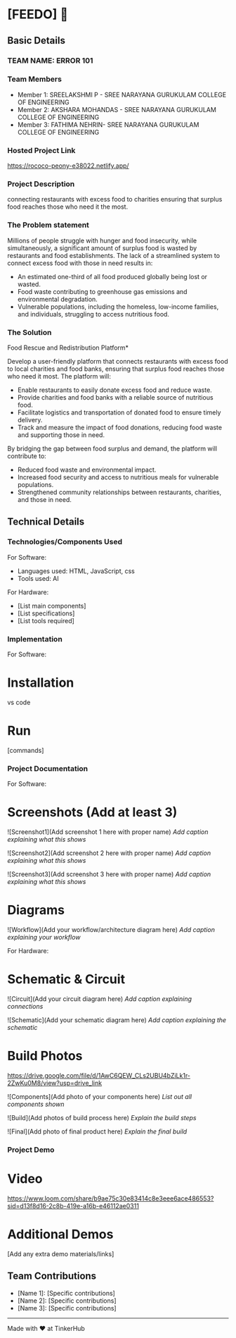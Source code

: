# [FEEDO] 🎯


## Basic Details
### TEAM NAME: ERROR 101


### Team Members
- Member 1: SREELAKSHMI P - SREE NARAYANA GURUKULAM COLLEGE OF ENGINEERING
- Member 2: AKSHARA MOHANDAS - SREE NARAYANA GURUKULAM COLLEGE OF ENGINEERING
- Member 3: FATHIMA NEHRIN- SREE NARAYANA GURUKULAM COLLEGE OF ENGINEERING

### Hosted Project Link
https://rococo-peony-e38022.netlify.app/

### Project Description
connecting restaurants with excess food to charities ensuring that surplus food reaches those who need it the most.
### The Problem statement
Millions of people struggle with hunger and food insecurity, while simultaneously, a significant amount of surplus food is wasted by restaurants and food establishments. The lack of a streamlined system to connect excess food with those in need results in:

- An estimated one-third of all food produced globally being lost or wasted.
- Food waste contributing to greenhouse gas emissions and environmental degradation.
- Vulnerable populations, including the homeless, low-income families, and individuals, struggling to access nutritious food.

### The Solution
Food Rescue and Redistribution Platform*

Develop a user-friendly platform that connects restaurants with excess food to local charities and food banks, ensuring that surplus food reaches those who need it most. The platform will:

- Enable restaurants to easily donate excess food and reduce waste.
- Provide charities and food banks with a reliable source of nutritious food.
- Facilitate logistics and transportation of donated food to ensure timely delivery.
- Track and measure the impact of food donations, reducing food waste and supporting those in need.

By bridging the gap between food surplus and demand, the platform will contribute to:

- Reduced food waste and environmental impact.
- Increased food security and access to nutritious meals for vulnerable populations.
- Strengthened community relationships between restaurants, charities, and those in need.

## Technical Details
### Technologies/Components Used
For Software:
- Languages used: HTML, JavaScript, css
- Tools used: AI

For Hardware:
- [List main components]
- [List specifications]
- [List tools required]

### Implementation
For Software:      
# Installation
vs code

# Run
[commands]

### Project Documentation
For Software:

# Screenshots (Add at least 3)
![Screenshot1](Add screenshot 1 here with proper name)
*Add caption explaining what this shows*

![Screenshot2](Add screenshot 2 here with proper name)
*Add caption explaining what this shows*

![Screenshot3](Add screenshot 3 here with proper name)
*Add caption explaining what this shows*

# Diagrams
![Workflow](Add your workflow/architecture diagram here)
*Add caption explaining your workflow*

For Hardware:

# Schematic & Circuit
![Circuit](Add your circuit diagram here)
*Add caption explaining connections*

![Schematic](Add your schematic diagram here)
*Add caption explaining the schematic*

# Build Photos
https://drive.google.com/file/d/1AwC6QEW_CLs2UBU4bZiLk1r-2ZwKu0M8/view?usp=drive_link


![Components](Add photo of your components here)
*List out all components shown*

![Build](Add photos of build process here)
*Explain the build steps*

![Final](Add photo of final product here)
*Explain the final build*

### Project Demo
# Video
https://www.loom.com/share/b9ae75c30e83414c8e3eee6ace486553?sid=d13f8d16-2c8b-419e-a16b-e46112ae0311


# Additional Demos
[Add any extra demo materials/links]

## Team Contributions
- [Name 1]: [Specific contributions]
- [Name 2]: [Specific contributions]
- [Name 3]: [Specific contributions]

---
Made with ❤️ at TinkerHub
